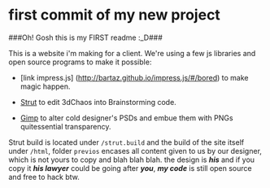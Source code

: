 # first commit of my new project #

###Oh! Gosh this is my FIRST readme :_D###

This is a website i'm making for a client. We're using a few js libraries and open source programs to make it possible:

* [link impress.js] (http://bartaz.github.io/impress.js/#/bored) to make magic happen.

* [Strut](http://strut.io/) to edit 3dChaos into Brainstorming code.

* [Gimp](http://gimp.org) to alter cold designer's PSDs and embue them with PNGs quitessential transparency.  

Strut build is located under `/strut.build` and the build of the site itself under `/html`, folder `previos` encases all content given to us by our designer, which is not yours to copy and blah blah blah.
the design is ***his*** and if you copy it ***his lawyer*** could be going after ***you***, ***my code*** is still open source and free to hack btw.
